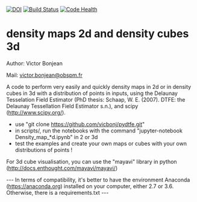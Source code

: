 [![DOI](https://zenodo.org/badge/76566234.svg)](https://zenodo.org/badge/latestdoi/76566234) [![Build Status](https://travis-ci.org/vicbonj/density.svg?branch=master)](https://travis-ci.org/vicbonj/density) [![Code Health](https://landscape.io/github/vicbonj/density/master/landscape.svg?style=flat)](https://landscape.io/github/vicbonj/density/master)

# density maps 2d and density cubes 3d

Author: Victor Bonjean

Mail: victor.bonjean@obspm.fr



A code to perform very easily and quickly density maps in 2d or in density cubes in 3d with a distribution of points in inputs, using the Delaunay Tesselation Field Estimator (PhD thesis: Schaap, W. E. (2007). DTFE: the Delaunay Tessellation Field Estimator s.n.), and scipy (http://www.scipy.org/).


- use "git clone https://github.com/vicbonj/pydtfe.git"
- in scripts/, run the notebooks with the command "jupyter-notebook Density_map_*d.ipynb" in 2 or 3d
- test the examples and create your own maps or cubes with your own distributions of points !

For 3d cube visualisation, you can use the "mayavi" library in python (http://docs.enthought.com/mayavi/mayavi/)

--- In terms of compatibility, it's better to have the environment Anaconda (https://anaconda.org) installed on your computer, either 2.7 or 3.6. Otherwise, there is a requirements.txt ---
